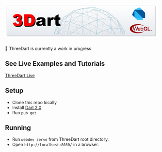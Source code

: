 # [![ThreeDart](resources/ThreeDart.png)](https://github.com/Grant-Nelson/ThreeDart)

:seedling: ThreeDart is currently a work in progress.

## See Live Examples and Tutorials

[ThreeDart Live](http://grant-nelson.github.io/ThreeDart/build/web/)

## Setup

- Clone this repo locally
- Install [Dart 2.0](https://webdev.dartlang.org/)
- Run `pub get`

## Running

- Run `webdev serve` from ThreeDart root directory.
- Open `http://localhost:8080/` in a browser.
